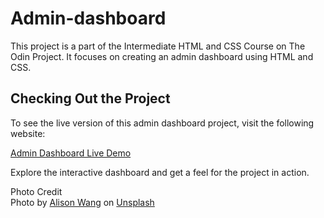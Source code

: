 # Admin-dashboard

This project is a part of the Intermediate HTML and CSS Course on The Odin Project. It focuses on creating an admin dashboard using HTML and CSS.

## Checking Out the Project

To see the live version of this admin dashboard project, visit the following website:

[Admin Dashboard Live Demo](https://wnnow.github.io/admin-dashboard/)

Explore the interactive dashboard and get a feel for the project in action.

Photo Credit  
Photo by <a href="https://unsplash.com/@alison_wang?utm_content=creditCopyText&utm_medium=referral&utm_source=unsplash">Alison Wang</a> on <a href="https://unsplash.com/photos/yellow-and-black-robot-toy-mou0S7ViElQ?utm_content=creditCopyText&utm_medium=referral&utm_source=unsplash">Unsplash</a>
